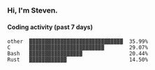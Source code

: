 ### Hi, I'm Steven.

#### Coding activity (past 7 days)
```
other  ▓▓▓▓▓▓▓▓▓▓▓▓▓▓▓▓▓▓▓▓▓▓▓▓▓▓▓▓▓▓  35.99%
C      ▓▓▓▓▓▓▓▓▓▓▓▓▓▓▓▓▓▓▓▓▓▓▓▓        29.07%
Bash   ▓▓▓▓▓▓▓▓▓▓▓▓▓▓▓▓▓               20.44%
Rust   ▓▓▓▓▓▓▓▓▓▓▓▓                    14.50%
```
